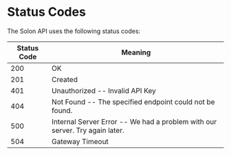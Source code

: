 # Status Codes

The Solon API uses the following status codes:

| Status Code | Meaning                                                                     |
| ----------- | --------------------------------------------------------------------------- |
| 200         | OK                                                                          |
| 201         | Created                                                                     |
| 401         | Unauthorized -- Invalid API Key                                             |
| 404         | Not Found -- The specified endpoint could not be found.                     |
| 500         | Internal Server Error -- We had a problem with our server. Try again later. |
| 504         | Gateway Timeout                                                             |
